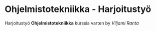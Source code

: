 # Ohjelmistotekniikka - Harjoitustyö

Harjoitustyö **Ohjelmistotekniikka** kurssia varten by *Viljami Ranta*